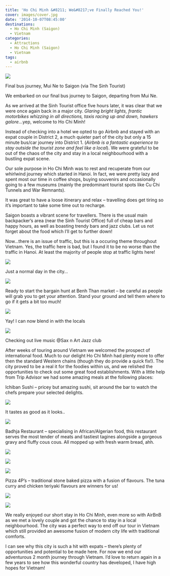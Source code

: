```yaml
---
title: 'Ho Chi Minh &#8211; We&#8217;ve Finally Reached You!'
cover: images/cover.jpg
date: '2014-10-07T08:45:00'
destinations:
  - Ho Chi Minh (Saigon)
  - Vietnam
categories:
  - Attractions
  - Ho Chi Minh (Saigon)
  - Vietnam
tags:
  - airbnb
---
```

![](images/DSC_01181.jpg)

Final bus journey, Mui Ne to Saigon (via The Sinh Tourist)

We embarked on our final bus journey to Saigon, departing from Mui Ne.

As we arrived at the Sinh Tourist office five hours later, it was clear that we were once again back in a major city. _Glaring bright lights, frantic motorbikes whizzing in all directions, taxis racing up and down, hawkers galore_…yep, welcome to Ho Chi Minh!

Instead of checking into a hotel we opted to go Airbnb and stayed with an expat couple in District 2, a much quieter part of the city but only a 15 minute bus/car journey into District 1. (_Airbnb is a fantastic experience to stay outside the tourist zone and feel like a local_). We were grateful to be out of the chaos of the city and stay in a local neighbourhood with a bustling expat scene.

Our sole purpose in Ho Chi Minh was to rest and recuperate from our whirlwind journey which started in Hanoi. In fact, we were pretty lazy and spent most our time in coffee shops, buying souvenirs and occasionally going to a few museums (mainly the predominant tourist spots like Cu Chi Tunnels and War Remnants).

It was great to have a loose itinerary and relax – travelling does get tiring so it’s important to take some time out to recharge.

Saigon boasts a vibrant scene for travellers. There is the usual main backpacker’s area (near the Sinh Tourist Office) full of cheap bars and happy hours, as well as boasting trendy bars and jazz clubs. Let us not forget about the food which I’ll get to further down!

Now…there is an issue of traffic, but this is a occuring theme throughout Vietnam. Yes, the traffic here is bad, but I found it to be no worse than the traffic in Hanoi. At least the majority of people stop at traffic lights here!

![](images/IMG_20141003_170819.jpg)

Just a normal day in the city…

![](images/IMG_20141005_141033.jpg)

Ready to start the bargain hunt at Benh Than market – be careful as people will grab you to get your attention. Stand your ground and tell them where to go if it gets a bit too much!

![](images/IMG_20141007_155758.jpg)

Yay! I can now blend in with the locals

![](images/IMG_20141004_2113131.jpg)

Checking out live music @Sax n Art Jazz club

After weeks of touring around Vietnam we welcomed the prospect of international food. Much to our delight Ho Chi Minh had plenty more to offer then the standard Western chains (though they do provide a quick fix!). The city proved to be a real it for the foodies within us, and we relished the opportunities to check out some great food establishments. With a little help from Trip Advisor we had some amazing meals at the following places:

Ichiban Sushi – pricey but amazing sushi, sit around the bar to watch the chefs prepare your selected delights.

![](images/DSC_0123.jpg)

It tastes as good as it looks..

![](images/DSC_0124.jpg)

Badhja Restaurant – specialising in African/Algerian food, this restaurant serves the most tender of meats and tastiest tagines alongside a gorgeous gravy and fluffy cous cous. All mopped up with fresh warm bread, ahh.

![](images/IMG_20141004_192512.jpg)

![](images/DSC_0127.jpg)

![](images/IMG_20141004_202147.jpg)

Pizza 4P’s – traditional stone baked pizza with a fusion of flavours. The tuna curry and chicken teriyaki flavours are winners for us!

![](images/IMG_20141005_164012.jpg)

![](images/IMG_20141005_171331.jpg)

We really enjoyed our short stay in Ho Chi Minh, even more so with AirBnB as we met a lovely couple and got the chance to stay in a local neighbourhood. The city was a perfect way to end off our tour in Vietnam which still provided an awesome fusion of modern city life with traditional comforts.

I can see why this city is such a hit with expats – there’s plenty of opportunities and potential to be made here. For now we end our adventurous 2 month journey through Vietnam. I’d love to return again in a few years to see how this wonderful country has developed, I have high hopes for Vietnam!
